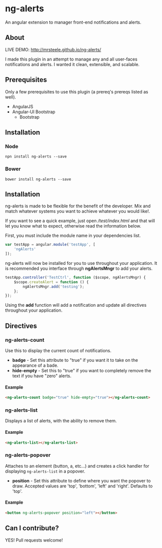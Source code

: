 # ng-alerts
An angular extension to manager front-end notifications and alerts.

## About

LIVE DEMO: http://mrsteele.github.io/ng-alerts/

I made this plugin in an attempt to manage any and all user-faces notifications and alerts. I wanted it clean, extensible, and scalable.

## Prerequisites

Only a few prerequisites to use this plugin (a prereq's prereqs listed as well).

* AngularJS
* Angular-UI Bootstrap
    * Bootstrap

## Installation

### Node

```
npn install ng-alerts --save
```

### Bower

```
bower install ng-alerts --save
```

## Installation

ng-alerts is made to be flexible for the benefit of the developer. Mix and match whatever systems you want to achieve whatever you would like!.

If you want to see a quick example, just open */test/index.html* and that will let you know what to expect, otherwise read the information below.

First, you must include the module name in your dependencies list.

```javascript
var testApp = angular.module('testApp', [
    'ngAlerts'
]);
```

ng-alerts will now be installed for you to use throughout your application. It is recommended you interface through **ngAlertsMngr** to add your alerts.
```javascript
testApp.controller('TestCtrl', function ($scope, ngAlertsMngr) {
    $scope.createAlert = function () {
        ngAlertsMngr.add('testing');
    };
});
```

Using the **add** function will add a notification and update all directives throughout your application.

## Directives

### ng-alerts-count

Use this to display the current count of notifications.

* **badge** - Set this attribute to "true" if you want it to take on the appearance of a bade.
* **hide-empty** - Set this to "true" if you want to completely remove the text if you have "zero" alerts.

#### Example
```html
<ng-alerts-count badge="true" hide-empty="true"></ng-alerts-count>
```

### ng-alerts-list

Displays a list of alerts, with the ability to remove them.

#### Example
```html
<ng-alerts-list></ng-alerts-list>
```

### ng-alerts-popover

Attaches to an element (button, a, etc...) and creates a click handler for displaying ```ng-alerts-list``` in a popover.

* **position** - Set this attribute to define where you want the popover to draw. Accepted values are 'top', 'bottom', 'left' and 'right'. Defaults to 'top'.

#### Example
```html
<button ng-alerts-popover position="left"></button>
```

## Can I contribute?

YES! Pull requests welcome!
